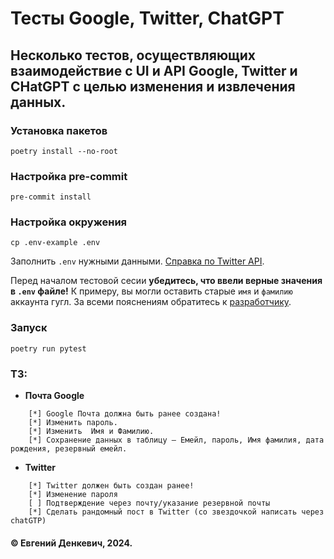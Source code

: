 # Тесты Google, Twitter, ChatGPT
## Несколько тестов, осуществляющих взаимодействие с UI и API Google, Twitter и CHatGPT с целью изменения и извлечения данных.

### Установка пакетов
```
poetry install --no-root
```

### Настройка pre-commit
```
pre-commit install
```

### Настройка окружения
```
cp .env-example .env
```

Заполнить `.env` нужными данными.
[Справка по Twitter API](https://developer.x.com/en/docs/platform-overview).

Перед началом тестовой сесии **убедитесь, что ввели верные значения в `.env` файле!** К примеру, вы могли оставить старые `имя` и `фамилию` аккаунта гугл.
За всеми пояснениям обратитесь к [разработчику](https://t.me/im_eugenestudio).

### Запуск
```
poetry run pytest
```

### TЗ:
- **Почта Google**
```
    [*] Google Почта должна быть ранее создана!
    [*] Изменить пароль.
    [*] Изменить  Имя и Фамилию.
    [*] Сохранение данных в таблицу – Емейл, пароль, Имя фамилия, дата рождения, резервный емейл.
```
- **Twitter**
```
    [*] Twitter должен быть создан ранее!
    [*] Изменение пароля
    [ ] Подтверждение через почту/указание резервной почты
    [*] Сделать рандомный пост в Twitter (со звездочкой написать через chatGTP)
```

#### © Евгений Денкевич, 2024.
